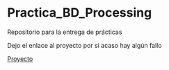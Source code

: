 # Practica_BD_Processing
Repositorio para la entrega de prácticas

Dejo el enlace al proyecto por si acaso hay algún fallo


[Proyecto](https://drive.google.com/drive/folders/1TmoOKqCcPok01liLFtAolcR7651WbS7z?usp=drive_link)
